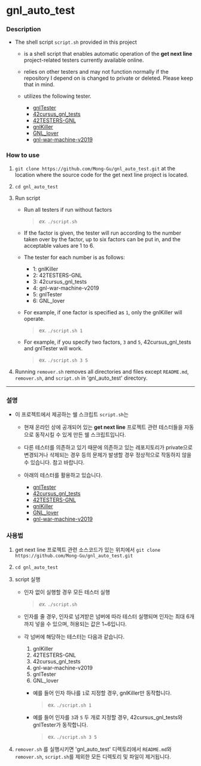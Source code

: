 # gnl_auto_test

### Description

- The shell script `script.sh` provided in this project

  - is a shell script that enables automatic operation of the **get next line** project-related testers currently available online.

  - relies on other testers and may not function normally if the repository I depend on is changed to private or deleted. Please keep that in mind.

  - utilizes the following tester.

    - [gnlTester](https://github.com/Tripouille/gnlTester)
    - [42cursus_gnl_tests](https://github.com/mrjvs/42cursus_gnl_tests)
    - [42TESTERS-GNL](https://github.com/Mazoise/42TESTERS-GNL)
    - [gnlKiller](https://github.com/DontBreakAlex/gnlkiller)
    - [GNL_lover](https://github.com/charMstr/GNL_lover)
    - [gnl-war-machine-v2019](https://github.com/C4r4c0l3/gnl-war-machine-v2019)

### How to use

1. `git clone https://github.com/Mong-Gu/gnl_auto_test.git` at the location where the source code for the get next line project is located.

2. `cd gnl_auto_test`

3. Run script

   - Run all testers if run without factors

     > _ex._ `./script.sh`

   - If the factor is given, the tester will run according to the number taken over by the factor, up to six factors can be put in, and the acceptable values are 1 to 6.

   - The tester for each number is as follows:

     - 1: gnlKiller
     - 2: 42TESTERS-GNL
     - 3: 42cursus_gnl_tests
     - 4: gnl-war-machine-v2019
     - 5: gnlTester
     - 6: GNL_lover

   - For example, if one factor is specified as `1`, only the gnlKiller will operate.

     > ex. `./script.sh 1`

   - For example, if you specify two factors, `3` and `5`, 42cursus_gnl_tests and gnlTester will work.

     > ex. `./script.sh 3 5`

4. Running `remover.sh` removes all directories and files except `README.md`, `remover.sh`, and `script.sh` in 'gnl_auto_test' directory.

---

### 설명

- 이 프로젝트에서 제공하는 쉘 스크립트 `script.sh`는

  - 현재 온라인 상에 공개되어 있는 **get next line** 프로젝트 관련 테스터들을 자동으로 동작시킬 수 있게 만든 쉘 스크립트입니다.

  - 다른 테스터를 의존하고 있기 때문에 의존하고 있는 레포지토리가 private으로 변경되거나 삭제되는 경우 등의 문제가 발생할 경우 정상적으로 작동하지 않을 수 있습니다. 참고 바랍니다.

  - 아래의 테스터를 활용하고 있습니다.

    - [gnlTester](https://github.com/Tripouille/gnlTester)
    - [42cursus_gnl_tests](https://github.com/mrjvs/42cursus_gnl_tests)
    - [42TESTERS-GNL](https://github.com/Mazoise/42TESTERS-GNL)
    - [gnlKiller](https://github.com/DontBreakAlex/gnlkiller)
    - [GNL_lover](https://github.com/charMstr/GNL_lover)
    - [gnl-war-machine-v2019](https://github.com/C4r4c0l3/gnl-war-machine-v2019)

### 사용법

1. get next line 프로젝트 관련 소스코드가 있는 위치에서 `git clone https://github.com/Mong-Gu/gnl_auto_test.git`

2. `cd gnl_auto_test`

3. script 실행

   - 인자 없이 실행할 경우 모든 테스터 실행

     > _ex._ `./script.sh`

   - 인자를 줄 경우, 인자로 넘겨받은 넘버에 따라 테스터 실행되며 인자는 최대 6개까지 넣을 수 있으며, 허용되는 값은 1~6입니다.

   - 각 넘버에 해당하는 테스터는 다음과 같습니다.

     1. gnlKiller
     2. 42TESTERS-GNL
     3. 42cursus_gnl_tests
     4. gnl-war-machine-v2019
     5. gnlTester
     6. GNL_lover

     - 예를 들어 인자 하나를 `1`로 지정할 경우, gnlKiller만 동작합니다.

       > ex. `./script.sh 1`

     - 예를 들어 인자를 `3`과 `5` 두 개로 지정할 경우, 42cursus_gnl_tests와 gnlTester가 동작합니다.

       > ex. `./script.sh 3 5`

4. `remover.sh` 를 실행시키면 'gnl_auto_test' 디렉토리에서 `README.md`와 `remover.sh`, `script.sh`를 제외한 모든 디렉토리 및 파일이 제거됩니다.
